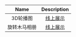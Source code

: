 |     Name     |                      Description                      |
| :----------: | :---------------------------------------------------: |
|   3D轮播图   |   [线上展示](http://www.peggy.cloud:9990/3Dchange/)   |
| 旋转木马相册 | [线上展示](http://www.peggy.cloud:9990/animation-h5/) |


